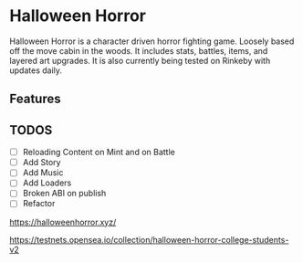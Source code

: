 # Halloween Horror

Halloween Horror is a character driven horror fighting game. Loosely based off the move cabin in the woods. It includes stats, battles, items, and layered art upgrades. It is also currently being tested on Rinkeby with updates daily.

## Features

## TODOS
- [ ] Reloading Content on Mint and on Battle
- [ ] Add Story
- [ ] Add Music
- [ ] Add Loaders
- [ ] Broken ABI on publish
- [ ] Refactor

<https://halloweenhorror.xyz/>

<https://testnets.opensea.io/collection/halloween-horror-college-students-v2>
